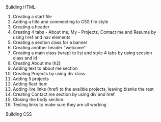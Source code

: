Building HTML:
1. Creating a start file 
2. Adding a title and commecting to CSS file style 
3. Creating a header 
4. Creating 4 tabs - About me, My - Projects, Contact me and Resume by using href and nav elements
5. Creating a section class for a banner 
6. Creating another header "welcome"
7. Creating a main class (wrap) to list and style 4 tabs by using secsion class and id 
8. Creating About me (h2)
9. Adding text to about me section 
10. Creating Projects by using div class
11. Adding 5 projects 
12. Adding flext item 
13. Adding live links (href) to the availble projects, leaving blanks the rest 
14. Creating Contact me section by using div and href
15. Closing the body section
16. Testing links to make sure they are all working 


Building CSS
